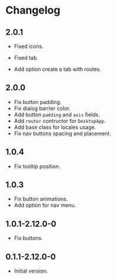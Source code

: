 # Changelog

## 2.0.1

- Fixed icons.

- Fixed tab.

- Add option create a tab with routes.

## 2.0.0

- Fix button padding.
- Fix dialog barrier color.
- Add button `padding` and `axis` fields.
- Add `router` contructor for `DesktopApp`.
- Add base class for locales usage.
- Fix nav buttons spacing and placement.

## 1.0.4

- Fix tooltip position.

## 1.0.3

- Fix button animations.
- Add option for nav menu.

## 1.0.1-2.12.0-0

- Fix buttons.

## 0.1.1-2.12.0-0

- Initial version.
